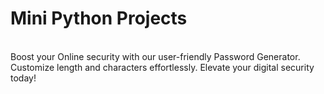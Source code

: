 # Mini Python Projects 
<br> Boost your Online security with our user-friendly Password Generator. Customize length and characters effortlessly. Elevate your digital security today! <br>
